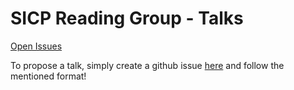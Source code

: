 # SICP Reading Group - Talks

[Open Issues](https://github.com/sicp-reading-group/Talks/issues?q=is%3Aopen+)

To propose a talk, simply create a github issue [here](https://github.com/sicp-reading-group/Talks/issues/new) and follow the mentioned format!
